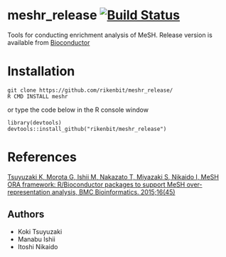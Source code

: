 # meshr_release [![Build Status](https://magnum.travis-ci.com/rikenbit/meshr_devel.svg?token=6E5jqenfjNHBfKtQkabT)](https://magnum.travis-ci.com/rikenbit/)

Tools for conducting enrichment analysis of MeSH. Release version is available from [Bioconductor](http://www.bioconductor.org/packages/release/bioc/html/meshr.html)

Installation
======
~~~~
git clone https://github.com/rikenbit/meshr_release/
R CMD INSTALL meshr
~~~~
or type the code below in the R console window
~~~~
library(devtools)
devtools::install_github("rikenbit/meshr_release")
~~~~

References
======
[Tsuyuzaki K, Morota G, Ishii M, Nakazato T, Miyazaki S, Nikaido I, MeSH ORA framework: R/Bioconductor packages to support MeSH over-representation analysis, BMC Bioinformatics. 2015;16(45)](http://www.biomedcentral.com/1471-2105/16/45/abstract)

## Authors
- Koki Tsuyuzaki
- Manabu Ishii
- Itoshi Nikaido
